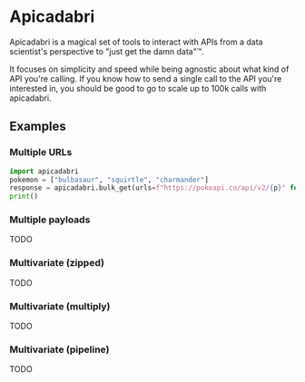 # Apicadabri

Apicadabri is a magical set of tools to interact with APIs from a data scientist's perspective to "just get the damn data"™.

It focuses on simplicity and speed while being agnostic about what kind of API you're calling.
If you know how to send a single call to the API you're interested in, you should be good to go to scale up to 100k calls with apicadabri.

## Examples

### Multiple URLs

```python
import apicadabri
pokemon = ["bulbasaur", "squirtle", "charmander"]
response = apicadabri.bulk_get(urls=f"https://pokeapi.co/api/v2/{p}" for p in pokemon)
print()
```

### Multiple payloads

TODO

### Multivariate (zipped)

TODO

### Multivariate (multiply)

TODO

### Multivariate (pipeline)

TODO
